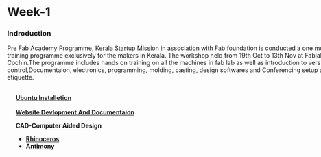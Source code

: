 <div style="width:800px;">

# Week-1

### Indroduction

Pre Fab Academy Programme, [Kerala Startup Mission](https://startupmission.kerala.gov.in/) in association with Fab foundation is conducted a one month training programme exclusively for the makers in Kerala. The workshop held from 19th Oct to 13th Nov at Fablab Cochin.The programme includes hands on training on all the machines in fab lab as well as introduction to version control,Documentaion,  electronics, programming, molding, casting, design softwares and Conferencing setup and etiquette.

<body link="black" alink="red" vlink="green">
<div style="margin-left:2.5%">
<br>
<b><a href=week1_1.html>Ubuntu Installetion</a></b><br>
<br>
<b><a href=week1_2.html>Website Devlopment And Documentaion</a></b><br>

<b>CAD-Computer Aided Design</b>

* <b><a href=week1_1.html>Rhinoceros</a></b>
* <b><a href=week1_1.html>Antimony</a></b>


 </div>